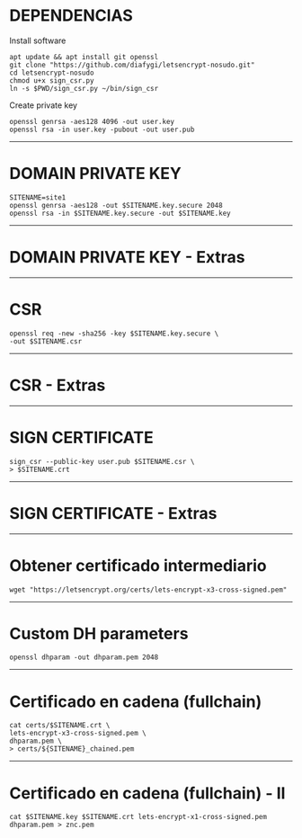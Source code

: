 <!-- $theme: gaia -->

# DEPENDENCIAS
Install software
```
apt update && apt install git openssl
git clone "https://github.com/diafygi/letsencrypt-nosudo.git"
cd letsencrypt-nosudo
chmod u+x sign_csr.py
ln -s $PWD/sign_csr.py ~/bin/sign_csr
```
Create private key
```
openssl genrsa -aes128 4096 -out user.key
openssl rsa -in user.key -pubout -out user.pub
```

---
# DOMAIN PRIVATE KEY
```
SITENAME=site1
openssl genrsa -aes128 -out $SITENAME.key.secure 2048
openssl rsa -in $SITENAME.key.secure -out $SITENAME.key
```

---
# DOMAIN PRIVATE KEY - Extras

---
# CSR
```
openssl req -new -sha256 -key $SITENAME.key.secure \
-out $SITENAME.csr
```

---
# CSR - Extras

---
# SIGN CERTIFICATE
```
sign_csr --public-key user.pub $SITENAME.csr \
> $SITENAME.crt
```

---
# SIGN CERTIFICATE - Extras

---
# Obtener certificado intermediario
```
wget "https://letsencrypt.org/certs/lets-encrypt-x3-cross-signed.pem"
```

---
# Custom DH parameters
```
openssl dhparam -out dhparam.pem 2048
```

---
# Certificado en cadena (fullchain)
```
cat certs/$SITENAME.crt \
lets-encrypt-x3-cross-signed.pem \
dhparam.pem \
> certs/${SITENAME}_chained.pem
```

---
# Certificado en cadena (fullchain) - II
```
cat $SITENAME.key $SITENAME.crt lets-encrypt-x1-cross-signed.pem dhparam.pem > znc.pem
```
